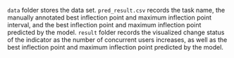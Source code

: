 `data` folder stores the data set.
`pred_result.csv` records the task name, the manually annotated best inflection point and maximum inflection point interval, and the best inflection point and maximum inflection point predicted by the model.
`result` folder records the visualized change status of the indicator as the number of concurrent users increases, as well as the best inflection point and maximum inflection point predicted by the model.
